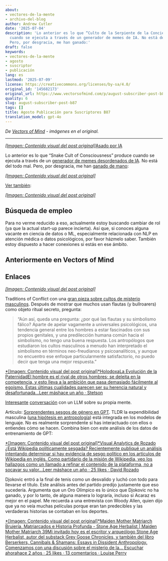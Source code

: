 ```yaml
---
about:
- vectores-de-la-mente
- archivo-del-blog
author: Andrew Cutler
date: '2025-07-04'
description: 'Lo anterior es lo que “Culto de la Serpiente de la Conciencia” produce
  cuando se ejecuta a través de un generador de memes de IA. No está del todo mal.
  Pero, por desgracia, me han ganado:'
draft: false
keywords:
- vectores-de-la-mente
- agosto
- suscriptor
- publicación
lang: es
lastmod: '2025-07-09'
license: https://creativecommons.org/licenses/by-sa/4.0/
original_id: '145682173'
original_url: https://www.vectorsofmind.com/p/august-subscriber-post-b87
quality: 6
slug: august-subscriber-post-b87
tags: []
title: Agosto Publicación para Suscriptores B87
translation_model: gpt-4o
---
```


*De [Vectors of Mind](https://www.vectorsofmind.com/p/august-subscriber-post-b87) - imágenes en el original.*

---

[*[Imagen: Contenido visual del post original]*](https://substackcdn.com/image/fetch/$s_!QA83!,f_auto,q_auto:good,fl_progressive:steep/https%3A%2F%2Fsubstack-post-media.s3.amazonaws.com%2Fpublic%2Fimages%2Fbe9f2b8d-89ef-42f0-882b-a7e455130acf_1280x960.heic)[Asado por IA](https://glif.app/@drewcut/runs/z7k0wf7tat6rs00y02qispyb)

Lo anterior es lo que “Snake Cult of Consciousness” produce cuando se ejecuta a través de un [generador de memes desordenados de IA](https://glif.app/glifs/clxu9v51z000630p93eqvefx8). No está del todo mal. Pero, por desgracia, me han [ganado de mano](https://serpentessa.com/):

[*[Imagen: Contenido visual del post original]*](https://substackcdn.com/image/fetch/$s_!KiPq!,f_auto,q_auto:good,fl_progressive:steep/https%3A%2F%2Fsubstack-post-media.s3.amazonaws.com%2Fpublic%2Fimages%2F70f3bc66-08fb-4e20-bf1a-7d28231ba799_1170x450.jpeg)

[Ver también](http://www.soulevolution.org/obs/obs-intro.html):

[*[Imagen: Contenido visual del post original]*](https://substackcdn.com/image/fetch/$s_!9Y4p!,f_auto,q_auto:good,fl_progressive:steep/https%3A%2F%2Fsubstack-post-media.s3.amazonaws.com%2Fpublic%2Fimages%2Fcbfec26a-e06d-4a49-a0e7-72cee37d6af3_583x215.jpeg)

## Búsqueda de empleo

Para no verme reducido a eso, actualmente estoy buscando cambiar de rol (ya que la actual start-up parece incierta). Así que, si conoces alguna vacante en ciencia de datos o ML, especialmente relacionada con NLP en atención médica o datos psicológicos, por favor házmelo saber. También estoy dispuesto a hacer conexiones si estás en ese ámbito.

## Anteriormente en Vectors of Mind

## Enlaces

[*[Imagen: Contenido visual del post original]*](https://substackcdn.com/image/fetch/$s_!95Qh!,f_auto,q_auto:good,fl_progressive:steep/https%3A%2F%2Fsubstack-post-media.s3.amazonaws.com%2Fpublic%2Fimages%2F95174c6a-d1fa-43d9-9f5d-dd0b08a38e1d_1344x896.png)

Traditions of Conflict con una [gran pieza sobre cultos de misterio masculinos](https://traditionsofconflict.com/blog/2018/1/31/on-secret-cults-and-male-dominance). Después de mostrar que muchos usan flautas (y bullroarers) como objeto ritual secreto, pregunta:

> “Aún así, queda una pregunta: ¿por qué las flautas y su simbolismo fálico? Aparte de apelar vagamente a universales psicológicos, una tendencia general entre los hombres a estar fascinados con sus propios genitales, y una predilección humana común hacia el simbolismo, no tengo una buena respuesta. Los antropólogos que estudiaron los cultos masculinos a menudo han interpretado el simbolismo en términos neo-freudianos y psicoanalíticos, y aunque no encuentro ese enfoque particularmente satisfactorio, no puedo decir que tenga una mejor respuesta.”

[*[Imagen: Contenido visual del post original]*HolodoxaLa Evolución de la PaternidadEl hombre es el rival de otros hombres; se deleita en la competencia, y esto lleva a la ambición que pasa demasiado fácilmente al egoísmo. Estas últimas cualidades parecen ser su herencia natural y desafortunada…Leer máshace un año · Stetson](https://stetson.substack.com/p/the-evolution-of-fatherhood?utm_source=substack&utm_campaign=post_embed&utm_medium=web)

[Interesante](https://twitter.com/repligate/status/1814100233690710037) [conversación](https://generative.ink/artifacts/surface-tension/) con un LLM sobre su propia mente.

Artículo: [Sorprendentes sesgos de género en GPT](https://twitter.com/ValerioCapraro/status/1810282442328043806). TLDR la expendibilidad masculina ([una hipótesis en antropología](https://en.wikipedia.org/wiki/Male_expendability)) está integrada en los modelos de lenguaje. No es realmente sorprendente si has interactuado con ellos o entiendes cómo se hacen. Combina bien con este análisis de los datos de entrenamiento de GPT:

[*[Imagen: Contenido visual del post original]*Visual Analytics de Rozado ¿Está Wikipedia políticamente sesgada? Recientemente publiqué un análisis intentando determinar si hay evidencia de sesgo político en los artículos de Wikipedia en inglés. Como partidario de la misión de Wikipedia, veo los hallazgos como un llamado a refinar el contenido de la plataforma, no a socavar su valor…Leer máshace un año · 25 likes · David Rozado](https://davidrozado.substack.com/p/is-wikipedia-politically-biased?utm_source=substack&utm_campaign=post_embed&utm_medium=web)

Djokovic entró a la final de tenis como un desvalido y luchó con todo para llevarse el título. Este análisis antes del partido predijo justamente que eso sucedería. Argumenta que un Oro Olímpico es lo único que Djokovic no ha ganado, y por lo tanto, de alguna manera lo lograría, incluso si Acaraz es mejor en el papel. Me recuerda a una entrevista con Woody Allen, quien dijo que ya no veía muchas películas porque eran tan predecibles y las verdaderas historias se contaban en los deportes.

[*[Imagen: Contenido visual del post original]*Maiden Mother Matriarch Brujería, Matriarcados e Historia Profunda - Stone Age Herbalist | Maiden Mother Matriarch 39Mi invitado hoy es el escritor y arqueólogo Stone Age Herbalist, autor del substack Grey Goose Chronicles, y también del libro Berserkers, Cannibals & Shamans: Essays in Dissident Anthropology. Comenzamos con una discusión sobre el misterio de la… Escuchar ahorahace 2 años · 25 likes · 13 comentarios · Louise Perry](https://www.louiseperry.co.uk/p/witchcraft-matriarchies-and-deep?utm_source=substack&utm_campaign=post_embed&utm_medium=web)